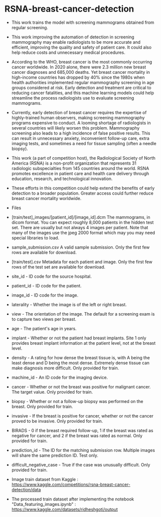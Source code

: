 # RSNA-breast-cancer-detection

- This work trains the model with screening mammograms obtained from regular screening.

- This work improving the automation of detection in screening mammography may enable radiologists to be more accurate and efficient, improving the quality and safety of patient care. It could also help reduce costs and unnecessary medical procedures.

- According to the WHO, breast cancer is the most commonly occurring cancer worldwide. In 2020 alone, there were 2.3 million new breast cancer diagnoses and 685,000 deaths. Yet breast cancer mortality in high-income countries has dropped by 40% since the 1980s when health authorities implemented regular mammography screening in age groups considered at risk. Early detection and treatment are critical to reducing cancer fatalities, and this machine learning models could help streamline the process radiologists use to evaluate screening mammograms.

- Currently, early detection of breast cancer requires the expertise of highly-trained human observers, making screening mammography programs expensive to conduct. A looming shortage of radiologists in several countries will likely worsen this problem. Mammography screening also leads to a high incidence of false positive results. This can result in unnecessary anxiety, inconvenient follow-up care, extra imaging tests, and sometimes a need for tissue sampling (often a needle biopsy).

- This work (a part of competition host), the Radiological Society of North America (RSNA) is a non-profit organization that represents 31 radiologic subspecialties from 145 countries around the world. RSNA promotes excellence in patient care and health care delivery through education, research, and technological innovation.

- These efforts in this competition could help extend the benefits of early detection to a broader population. Greater access could further reduce breast cancer mortality worldwide.

- Files

- [train/test]_images/[patient_id]/[image_id].dcm The mammograms, in dicom format. You can expect roughly 8,000 patients in the hidden test set. There are usually but not always 4 images per patient. Note that many of the images use the jpeg 2000 format which may you may need special libraries to load.

- sample_submission.csv A valid sample submission. Only the first few rows are available for download.

- [train/test].csv Metadata for each patient and image. Only the first few rows of the test set are available for download.

- site_id - ID code for the source hospital.

- patient_id - ID code for the patient.
- image_id - ID code for the image.
- laterality - Whether the image is of the left or right breast.
- view - The orientation of the image. The default for a screening exam is to capture two views per breast.
- age - The patient's age in years.
- implant - Whether or not the patient had breast implants. Site 1 only provides breast implant information at the patient level, not at the breast level.
- density - A rating for how dense the breast tissue is, with A being the least dense and D being the most dense. Extremely dense tissue can make diagnosis more difficult. Only provided for train.
- machine_id - An ID code for the imaging device.
- cancer - Whether or not the breast was positive for malignant cancer. The target value. Only provided for train.
- biopsy - Whether or not a follow-up biopsy was performed on the breast. Only provided for train.
- invasive - If the breast is positive for cancer, whether or not the cancer proved to be invasive. Only provided for train.
- BIRADS - 0 if the breast required follow-up, 1 if the breast was rated as negative for cancer, and 2 if the breast was rated as normal. Only provided for train.
- prediction_id - The ID for the matching submission row. Multiple images will share the same prediction ID. Test only.
- difficult_negative_case - True if the case was unusually difficult. Only provided for train.

- Image train dataset from Kaggle : https://www.kaggle.com/competitions/rsna-breast-cancer-detection/data
- The processed train dataset after implementing the notebook "Data_featuring_images.ipynb" : https://www.kaggle.com/datasets/ridheshgoti/output




